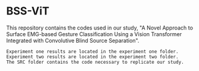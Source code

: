 # BSS-ViT

This repository contains the codes used in our study, "A Novel Approach to Surface EMG-based Gesture Classification Using a Vision Transformer Integrated with Convolutive Blind Source Separation".

    Experiment one results are located in the experiment one folder.
    Experiment two results are located in the experiment two folder.
    The SRC folder contains the code necessary to replicate our study.

